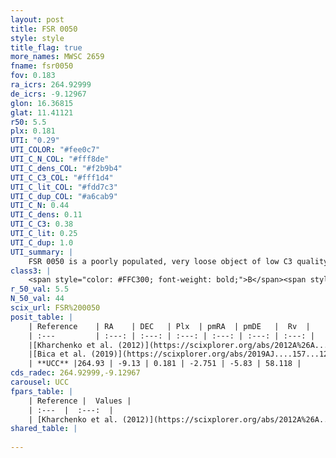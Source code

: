 ```yaml
---
layout: post
title: FSR 0050
style: style
title_flag: true
more_names: MWSC 2659
fname: fsr0050
fov: 0.183
ra_icrs: 264.92999
de_icrs: -9.12967
glon: 16.36815
glat: 11.41121
r50: 5.5
plx: 0.181
UTI: "0.29"
UTI_COLOR: "#fee0c7"
UTI_C_N_COL: "#fff8de"
UTI_C_dens_COL: "#f2b9b4"
UTI_C_C3_COL: "#fff1d4"
UTI_C_lit_COL: "#fdd7c3"
UTI_C_dup_COL: "#a6cab9"
UTI_C_N: 0.44
UTI_C_dens: 0.11
UTI_C_C3: 0.38
UTI_C_lit: 0.25
UTI_C_dup: 1.0
UTI_summary: |
    FSR 0050 is a poorly populated, very loose object of low C3 quality. It is poorly studied in the literature, with no articles listed in the last 6 years.
class3: |
    <span style="color: #FFC300; font-weight: bold;">B</span><span style="color: red; font-weight: bold;">C</span>
r_50_val: 5.5
N_50_val: 44
scix_url: FSR%200050
posit_table: |
    | Reference    | RA    | DEC   | Plx  | pmRA  | pmDE   |  Rv  |
    | :---         | :---: | :---: | :---: | :---: | :---: | :---: |
    |[Kharchenko et al. (2012)](https://scixplorer.org/abs/2012A%26A...543A.156K) | 264.967 | -9.11 | -- | -4.1 | -2.0 | -- |
    |[Bica et al. (2019)](https://scixplorer.org/abs/2019AJ....157...12B) | 264.969 | -9.101 | -- | -- | -- | -- |
    | **UCC** |264.93 | -9.13 | 0.181 | -2.751 | -5.83 | 58.118 | 
cds_radec: 264.92999,-9.12967
carousel: UCC
fpars_table: |
    | Reference |  Values |
    | :---  |  :---:  |
    | [Kharchenko et al. (2012)](https://scixplorer.org/abs/2012A%26A...543A.156K) | `e_bv=0.833, distance=1764, log_age=9.5` |
shared_table: |
    
---
```

